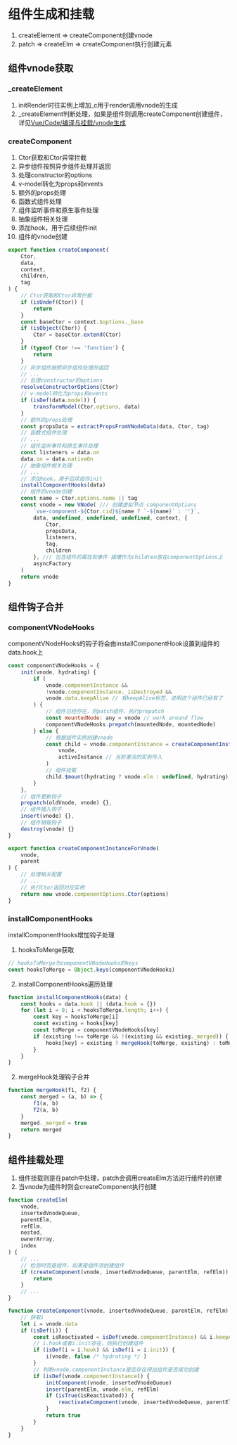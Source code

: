 # 组件生成和挂载
01. createElement => createComponent创建vnode
02. patch => createElm => createComponent执行创建元素

## 组件vnode获取

### _createElement

01. initRender时往实例上增加_c用于render调用vnode的生成
02. _createElement判断处理，如果是组件则调用createComponent创建组件，详见[Vue/Code/编译与挂载/vnode生成](../03-编译与挂载/06-vnode生成.md)

### createComponent

01. Ctor获取和Ctor异常拦截
01. 异步组件按照异步组件处理并返回
02. 处理constructor的options
03. v-model转化为props和events
04. 额外的props处理
05. 函数式组件处理
06. 组件监听事件和原生事件处理
07. 抽象组件相关处理
08. 添加hook，用于后续组件init         
09. 组件的vnode创建

```js
export function createComponent(
    Ctor,
    data,
    context,
    children,
    tag
) {
    // Ctor获取和Ctor异常拦截
    if (isUndef(Ctor)) {
        return
    }
    const baseCtor = context.$options._base
    if (isObject(Ctor)) {
        Ctor = baseCtor.extend(Ctor)
    }
    if (typeof Ctor !== 'function') {
        return
    }
    // 异步组件按照异步组件处理并返回
    // ...
    // 处理constructor的options
    resolveConstructorOptions(Ctor)
    // v-model转化为props和events
    if (isDef(data.model)) {
        transformModel(Ctor.options, data)
    }
    // 额外的props处理
    const propsData = extractPropsFromVNodeData(data, Ctor, tag)
    // 函数式组件处理
    // ...
    // 组件监听事件和原生事件处理
    const listeners = data.on
    data.on = data.nativeOn
    // 抽象组件相关处理
    // ...
    // 添加hook，用于后续组件init
    installComponentHooks(data)
    // 组件的vnode创建
    const name = Ctor.options.name || tag
    const vnode = new VNode( /// 创建虚拟节点 componentOptions 
        `vue-component-${Ctor.cid}${name ? `-${name}` : ''}`,
        data, undefined, undefined, undefined, context, {
            Ctor,
            propsData,
            listeners,
            tag,
            children
        }, /// 包含组件的属性和事件 插槽作为children放在componentOptions上
        asyncFactory
    )
    return vnode
}
```

## 组件钩子合并

### componentVNodeHooks

componentVNodeHooks的钩子将会由installComponentHook设置到组件的data.hook上

```js
const componentVNodeHooks = {
    init(vnode, hydrating) {
        if (
            vnode.componentInstance &&
            !vnode.componentInstance._isDestroyed &&
            vnode.data.keepAlive // 有keepAlive标签，说明这个组件已经有了
        ) {
            // 组件已经存在，则patch组件，执行prepatch
            const mountedNode: any = vnode // work around flow
            componentVNodeHooks.prepatch(mountedNode, mountedNode)
        } else {
            // 根据组件实例创建vnode
            const child = vnode.componentInstance = createComponentInstanceForVnode(
                vnode,
                activeInstance // 当前激活的实例传入
            )
            // 组件挂载
            child.$mount(hydrating ? vnode.elm : undefined, hydrating)
        }
    },
    // 组件更新钩子
    prepatch(oldVnode, vnode) {},
    // 组件插入钩子
    insert(vnode) {},
    // 组件销毁钩子
    destroy(vnode) {}
}

export function createComponentInstanceForVnode(
    vnode,
    parent
) {
    // 处理相关配置
    // ...
    // 执行Ctor返回对应实例
    return new vnode.componentOptions.Ctor(options)
}
```

### installComponentHooks

installComponentHooks增加钩子处理
01. hooksToMerge获取

```js
// hooksToMerge为componentVNodeHooks的keys
const hooksToMerge = Object.keys(componentVNodeHooks)
```

02. installComponentHooks遍历处理

```js
function installComponentHooks(data) {
    const hooks = data.hook || (data.hook = {})
    for (let i = 0; i < hooksToMerge.length; i++) {
        const key = hooksToMerge[i]
        const existing = hooks[key]
        const toMerge = componentVNodeHooks[key]
        if (existing !== toMerge && !(existing && existing._merged)) {
            hooks[key] = existing ? mergeHook(toMerge, existing) : toMerge
        }
    }
}
```

02. mergeHook处理钩子合并

```js
function mergeHook(f1, f2) {
    const merged = (a, b) => {
        f1(a, b)
        f2(a, b)
    }
    merged._merged = true
    return merged
}
```

## 组件挂载处理

01. 组件挂载则是在patch中处理，patch会调用createElm方法进行组件的创建
02. 当vnode为组件时则会createComponent执行创建

```js
function createElm(
    vnode,
    insertedVnodeQueue,
    parentElm,
    refElm,
    nested,
    ownerArray,
    index
) {
    // ...
    // 检测时否是组件，如果是组件测创建组件
    if (createComponent(vnode, insertedVnodeQueue, parentElm, refElm)) {
        return
    }
    // ...
}

function createComponent(vnode, insertedVnodeQueue, parentElm, refElm) {
    // 获取i
    let i = vnode.data
    if (isDef(i)) {
        const isReactivated = isDef(vnode.componentInstance) && i.keepAlive
        // i.hook或者i.init存在，则执行创建组件
        if (isDef(i = i.hook) && isDef(i = i.init)) {
            i(vnode, false /* hydrating */ )
        }
        // 判断vnode.componentInstance是否存在得出组件是否成功创建
        if (isDef(vnode.componentInstance)) {
            initComponent(vnode, insertedVnodeQueue)
            insert(parentElm, vnode.elm, refElm)
            if (isTrue(isReactivated)) {
                reactivateComponent(vnode, insertedVnodeQueue, parentElm, refElm)
            }
            return true
        }
    }
}
```
